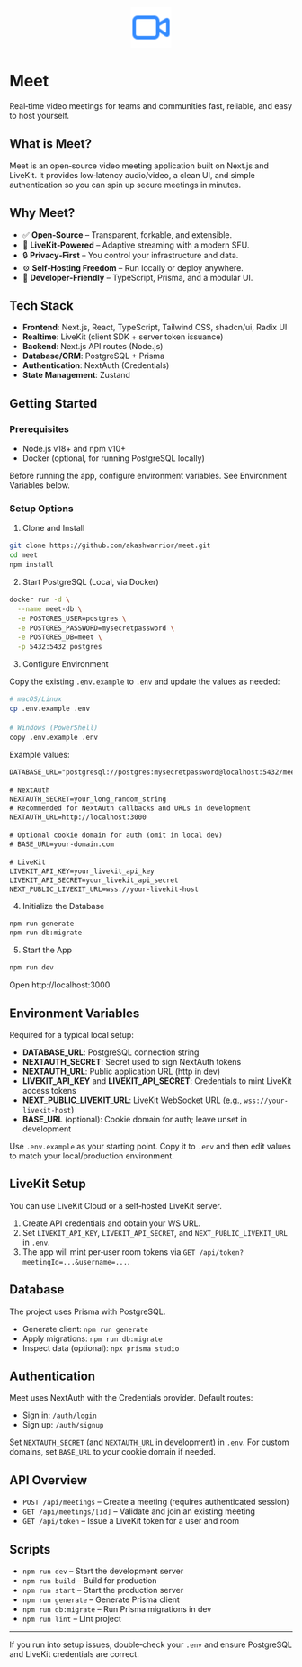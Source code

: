 <p align="center">
  <img src="public/icon.svg" alt="Meet Logo" width="72"/>
</p>

# Meet

Real‑time video meetings for teams and communities fast, reliable, and easy to host yourself.

## What is Meet?

Meet is an open‑source video meeting application built on Next.js and LiveKit. It provides low‑latency audio/video, a clean UI, and simple authentication so you can spin up secure meetings in minutes.

## Why Meet?

- ✅ **Open‑Source** – Transparent, forkable, and extensible.
- 🦾 **LiveKit‑Powered** – Adaptive streaming with a modern SFU.
- 🔒 **Privacy‑First** – You control your infrastructure and data.
- ⚙️ **Self‑Hosting Freedom** – Run locally or deploy anywhere.
- 🚀 **Developer‑Friendly** – TypeScript, Prisma, and a modular UI.

## Tech Stack

- **Frontend**: Next.js, React, TypeScript, Tailwind CSS, shadcn/ui, Radix UI
- **Realtime**: LiveKit (client SDK + server token issuance)
- **Backend**: Next.js API routes (Node.js)
- **Database/ORM**: PostgreSQL + Prisma
- **Authentication**: NextAuth (Credentials)
- **State Management**: Zustand

## Getting Started

### Prerequisites

- Node.js v18+ and npm v10+
- Docker (optional, for running PostgreSQL locally)

Before running the app, configure environment variables. See Environment Variables below.

### Setup Options

1) Clone and Install

```bash
git clone https://github.com/akashwarrior/meet.git
cd meet
npm install
```

2) Start PostgreSQL (Local, via Docker)

```bash
docker run -d \
  --name meet-db \
  -e POSTGRES_USER=postgres \
  -e POSTGRES_PASSWORD=mysecretpassword \
  -e POSTGRES_DB=meet \
  -p 5432:5432 postgres
```

3) Configure Environment

Copy the existing `.env.example` to `.env` and update the values as needed:

```bash
# macOS/Linux
cp .env.example .env

# Windows (PowerShell)
copy .env.example .env
```

Example values:

```env
DATABASE_URL="postgresql://postgres:mysecretpassword@localhost:5432/meet"

# NextAuth
NEXTAUTH_SECRET=your_long_random_string
# Recommended for NextAuth callbacks and URLs in development
NEXTAUTH_URL=http://localhost:3000

# Optional cookie domain for auth (omit in local dev)
# BASE_URL=your-domain.com

# LiveKit
LIVEKIT_API_KEY=your_livekit_api_key
LIVEKIT_API_SECRET=your_livekit_api_secret
NEXT_PUBLIC_LIVEKIT_URL=wss://your-livekit-host
```

4) Initialize the Database

```bash
npm run generate
npm run db:migrate
```

5) Start the App

```bash
npm run dev
```

Open http://localhost:3000

## Environment Variables

Required for a typical local setup:

- **DATABASE_URL**: PostgreSQL connection string
- **NEXTAUTH_SECRET**: Secret used to sign NextAuth tokens
- **NEXTAUTH_URL**: Public application URL (http in dev)
- **LIVEKIT_API_KEY** and **LIVEKIT_API_SECRET**: Credentials to mint LiveKit access tokens
- **NEXT_PUBLIC_LIVEKIT_URL**: LiveKit WebSocket URL (e.g., `wss://your-livekit-host`)
- **BASE_URL** (optional): Cookie domain for auth; leave unset in development

Use `.env.example` as your starting point. Copy it to `.env` and then edit values to match your local/production environment.

## LiveKit Setup

You can use LiveKit Cloud or a self‑hosted LiveKit server.

1) Create API credentials and obtain your WS URL.
2) Set `LIVEKIT_API_KEY`, `LIVEKIT_API_SECRET`, and `NEXT_PUBLIC_LIVEKIT_URL` in `.env`.
3) The app will mint per‑user room tokens via `GET /api/token?meetingId=...&username=...`.

## Database

The project uses Prisma with PostgreSQL.

- Generate client: `npm run generate`
- Apply migrations: `npm run db:migrate`
- Inspect data (optional): `npx prisma studio`

## Authentication

Meet uses NextAuth with the Credentials provider. Default routes:

- Sign in: `/auth/login`
- Sign up: `/auth/signup`

Set `NEXTAUTH_SECRET` (and `NEXTAUTH_URL` in development) in `.env`. For custom domains, set `BASE_URL` to your cookie domain if needed.

## API Overview

- `POST /api/meetings` – Create a meeting (requires authenticated session)
- `GET /api/meetings/[id]` – Validate and join an existing meeting
- `GET /api/token` – Issue a LiveKit token for a user and room

## Scripts

- `npm run dev` – Start the development server
- `npm run build` – Build for production
- `npm run start` – Start the production server
- `npm run generate` – Generate Prisma client
- `npm run db:migrate` – Run Prisma migrations in dev
- `npm run lint` – Lint project

---

If you run into setup issues, double‑check your `.env` and ensure PostgreSQL and LiveKit credentials are correct.
